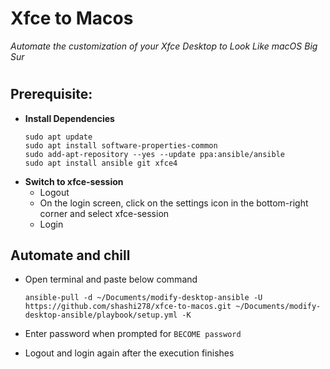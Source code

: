 # Xfce to Macos
*Automate the customization of your Xfce Desktop to Look Like macOS Big Sur*
#
## Prerequisite:
*	**Install Dependencies**
	```
	sudo apt update
	sudo apt install software-properties-common
	sudo add-apt-repository --yes --update ppa:ansible/ansible
	sudo apt install ansible git xfce4
	```
*	**Switch to xfce-session**
	* Logout
	* On the login screen, click on the settings icon in the bottom-right corner and select xfce-session
	* Login

## Automate and chill
* Open terminal and paste below command
	```
	ansible-pull -d ~/Documents/modify-desktop-ansible -U https://github.com/shashi278/xfce-to-macos.git ~/Documents/modify-desktop-ansible/playbook/setup.yml -K
	```

* Enter password when prompted for `BECOME password`

* Logout and login again after the execution finishes
